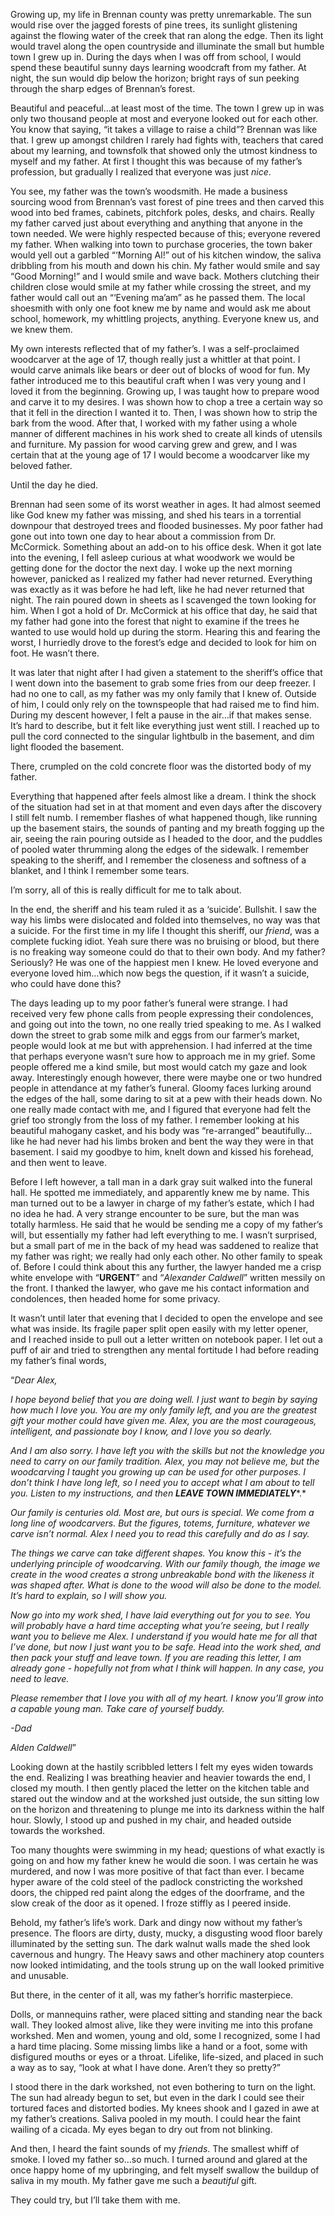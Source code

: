 Growing up, my life in Brennan county was pretty unremarkable. The sun would rise over the jagged forests of pine trees, its sunlight glistening against the flowing water of the creek that ran along the edge. Then its light would travel along the open countryside and illuminate the small but humble town I grew up in. During the days when I was off from school, I would spend these beautiful sunny days learning woodcraft from my father. At night, the sun would dip below the horizon; bright rays of sun peeking through the sharp edges of Brennan’s forest.

Beautiful and peaceful…at least most of the time. The town I grew up in was only two thousand people at most and everyone looked out for each other. You know that saying, “it takes a village to raise a child”? Brennan was like that. I grew up amongst children I rarely had fights with, teachers that cared about my learning, and townsfolk that showed only the utmost kindness to myself and my father. At first I thought this was because of my father’s profession, but gradually I realized that everyone was just *nice*.

You see, my father was the town’s woodsmith. He made a business sourcing wood from Brennan’s vast forest of pine trees and then carved this wood into bed frames, cabinets, pitchfork poles, desks, and chairs. Really my father carved just about everything and anything that anyone in the town needed. We were highly respected because of this; everyone revered my father. When walking into town to purchase groceries, the town baker would yell out a garbled “‘Morning Al!” out of his kitchen window, the saliva dribbling from his mouth and down his chin. My father would smile and say “Good Morning!” and I would smile and wave back. Mothers clutching their children close would smile at my father while crossing the street, and my father would call out an “‘Evening ma’am” as he passed them. The local shoesmith with only one foot knew me by name and would ask me about school, homework, my whittling projects, anything. Everyone knew us, and we knew them.

My own interests reflected that of my father’s. I was a self-proclaimed woodcarver at the age of 17, though really just a whittler at that point. I would carve animals like bears or deer out of blocks of wood for fun. My father introduced me to this beautiful craft when I was very young and I loved it from the beginning. Growing up, I was taught how to prepare wood and carve it to my desires. I was shown how to chop a tree a certain way so that it fell in the direction I wanted it to. Then, I was shown how to strip the bark from the wood. After that, I worked with my father using a whole manner of different machines in his work shed to create all kinds of utensils and furniture. My passion for wood carving grew and grew, and I was certain that at the young age of 17 I would become a woodcarver like my beloved father.

Until the day he died.

Brennan had seen some of its worst weather in ages. It had almost seemed like God knew my father was missing, and shed his tears in a torrential downpour that destroyed trees and flooded businesses. My poor father had gone out into town one day to hear about a commission from Dr. McCormick. Something about an add-on to his office desk. When it got late into the evening, I fell asleep curious at what woodwork we would be getting done for the doctor the next day. I woke up the next morning however, panicked as I realized my father had never returned. Everything was exactly as it was before he had left, like he had never returned that night. The rain poured down in sheets as I scavenged the town looking for him. When I got a hold of Dr. McCormick at his office that day, he said that my father had gone into the forest that night to examine if the trees he wanted to use would hold up during the storm. Hearing this and fearing the worst, I hurriedly drove to the forest’s edge and decided to look for him on foot. He wasn’t there.

It was later that night after I had given a statement to the sheriff’s office that I went down into the basement to grab some fries from our deep freezer. I had no one to call, as my father was my only family that I knew of. Outside of him, I could only rely on the townspeople that had raised me to find him. During my descent however, I felt a pause in the air…if that makes sense. It’s hard to describe, but it felt like everything just went still. I reached up to pull the cord connected to the singular lightbulb in the basement, and dim light flooded the basement.

There, crumpled on the cold concrete floor was the distorted body of my father.

Everything that happened after feels almost like a dream. I think the shock of the situation had set in at that moment and even days after the discovery I still felt numb. I remember flashes of what happened though, like running up the basement stairs, the sounds of panting and my breath fogging up the air, seeing the rain pouring outside as I headed to the door, and the puddles of pooled water thrumming along the edges of the sidewalk. I remember speaking to the sheriff, and I remember the closeness and softness of a blanket, and I think I remember some tears.

I’m sorry, all of this is really difficult for me to talk about.

In the end, the sheriff and his team ruled it as a ‘suicide’. Bullshit. I saw the way his limbs were dislocated and folded into themselves, no way was that a suicide. For the first time in my life I thought this sheriff, our *friend*, was a complete fucking idiot. Yeah  sure there was no bruising or blood, but there is no freaking way someone could do that to their own body. And my father? Seriously? He was one of the happiest men I knew. He loved everyone and everyone loved him…which now begs the question, if it wasn’t a suicide, who could have done this?

The days leading up to my poor father’s funeral were strange. I had received very few phone calls from people expressing their condolences, and going out into the town, no one really tried speaking to me. As I walked down the street to grab some milk and eggs from our farmer’s market, people would look at me but with apprehension. I had inferred at the time that perhaps everyone wasn’t sure how to approach me in my grief. Some people offered me a kind smile, but most would catch my gaze and look away. Interestingly enough however, there were maybe one or two hundred people in attendance at my father’s funeral. Gloomy faces lurking around the edges of the hall, some daring to sit at a pew with their heads down. No one really made contact with me, and I figured that everyone had felt the grief too strongly from the loss of my father. I remember looking at his beautiful mahogany casket, and his body was “re-arranged” beautifully…like he had never had his limbs broken and bent the way they were in that basement. I said my goodbye to him, knelt down and kissed his forehead, and then went to leave.

Before I left however, a tall man in a dark gray suit walked into the funeral hall. He spotted me immediately, and apparently knew me by name. This man turned out to be a lawyer in charge of my father’s estate, which I had no idea he had. A very strange encounter to be sure, but the man was totally harmless. He said that he would be sending me a copy of my father’s will, but essentially my father had left everything to me. I wasn’t surprised, but a small part of me in the back of my head was saddened to realize that my father was right; we really had only each other. No other family to speak of. Before I could think about this any further, the lawyer handed me a crisp white envelope with “**URGENT**” and “*Alexander Caldwell*” written messily on the front. I thanked the lawyer, who gave me his contact information and condolences, then headed home for some privacy.

It wasn’t until later that evening that I decided to open the envelope and see what was inside. Its fragile paper split open easily with my letter opener, and I reached inside to pull out a letter written on notebook paper. I let out a puff of air and tried to strengthen any mental fortitude I had before reading my father’s final words,

“*Dear Alex,*

*I hope beyond belief that you are doing well. I just want to begin by saying how much I love you. You are my only family left, and you are the greatest gift your mother could have given me. Alex, you are the most courageous, intelligent, and passionate boy I know, and I love you so dearly.*

*And I am also sorry. I have left you with the skills but not the knowledge you need to carry on our family tradition. Alex, you may not believe me, but the woodcarving I taught you growing up can be used for other purposes. I don’t think I have long left, so I need you to accept what I am about to tell you. Listen to my instructions, and then* ***LEAVE TOWN IMMEDIATELY****.*

*Our family is centuries old. Most are, but ours is special. We come from a long line of woodcarvers. But the figures, totems, furniture, whatever we carve isn’t normal. Alex I need you to read this carefully and do as I say.*

*The things we carve can take different shapes. You know this - it’s the underlying principle of woodcarving. With our family though, the image we create in the wood creates a strong unbreakable bond with the likeness it was shaped after. What is done to the wood will also be done to the model. It’s hard to explain, so I will show you.*

*Now go into my work shed, I have laid everything out for you to see. You will probably have a hard time accepting what you’re seeing, but I really want you to believe me Alex. I understand if you would hate me for all that I’ve done, but now I just want you to be safe. Head into the work shed, and then pack your stuff and leave town. If you are reading this letter, I am already gone - hopefully not from what I think will happen. In any case, you need to leave.*

*Please remember that I love you with all of my heart. I know you’ll grow into a capable young man. Take care of yourself buddy.*

*-Dad*

*Alden Caldwell*”

Looking down at the hastily scribbled letters I felt my eyes widen towards the end. Realizing I was breathing heavier and heavier towards the end, I closed my mouth. I then gently placed the letter on the kitchen table and stared out the window and at the workshed just outside, the sun sitting low on the horizon and threatening to plunge me into its darkness within the half hour. Slowly, I stood up and pushed in my chair, and headed outside towards the workshed.

Too many thoughts were swimming in my head; questions of what exactly is going on and how my father knew he would die soon. I was certain he was murdered, and now I was more positive of that fact than ever. I became hyper aware of the cold steel of the padlock constricting the workshed doors, the chipped red paint along the edges of the doorframe, and the slow creak of the door as it opened. I froze stiffly as I peered inside.

Behold, my father’s life’s work. Dark and dingy now without my father’s presence. The floors are dirty, dusty, mucky, a disgusting wood floor barely illuminated by the setting sun. The dark walnut walls made the shed look cavernous and hungry. The Heavy saws and other machinery atop counters now looked intimidating, and the tools strung up on the wall looked primitive and unusable.

But there, in the center of it all, was my father’s horrific masterpiece.

Dolls, or mannequins rather, were placed sitting and standing near the back wall. They looked almost alive, like they were inviting me into this profane workshed. Men and women, young and old, some I recognized, some I had a hard time placing. Some missing limbs like a hand or a foot, some with disfigured mouths or eyes or a throat. Lifelike, life-sized, and placed in such a way as to say, “look at what I have done. Aren’t they so pretty?”

I stood there in the dark workshed, not even bothering to turn on the light. The sun had already begun to set, but even in the dark I could see their tortured faces and distorted bodies. My knees shook and I gazed in awe at my father’s creations. Saliva pooled in my mouth. I could hear the faint wailing of a cicada. My eyes began to dry out from not blinking.

And then, I heard the faint sounds of my *friends*. The smallest whiff of smoke. I loved my father so…so much. I turned around and glared at the once happy home of my upbringing, and felt myself swallow the buildup of saliva in my mouth. My father gave me such a *beautiful* gift.

They could try, but I’ll take them with me.